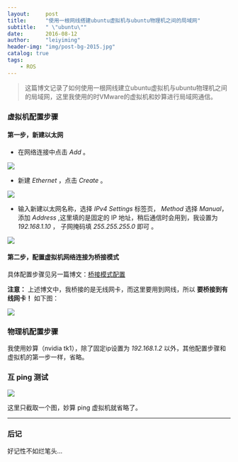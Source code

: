 ```yaml
---
layout:     post
title:      "使用一根网线搭建ubuntu虚拟机与ubuntu物理机之间的局域网"
subtitle:   " \"ubuntu\""
date:       2016-08-12
author:     "leiyiming"
header-img: "img/post-bg-2015.jpg"
catalog: true
tags:
    - ROS
---
```


> 这篇博文记录了如何使用一根网线建立ubuntu虚拟机与ubuntu物理机之间的局域网，这里我使用的时VMware的虚拟机和妙算进行局域网通信。

### 虚拟机配置步骤

#### 第一步，新建以太网

* 在网络连接中点击 *Add* 。

<img src="https://leiyiming.com/img/in-post/post-ros/network1.png"/>

* 新建 *Ethernet* ，点击 *Create* 。

<img src="https://leiyiming.com/img/in-post/post-ros/network2.png"/>

* 输入新建以太网名称，选择 *IPv4 Settings* 标签页， *Method* 选择 *Manual*，添加 *Address* ,这里填的是固定的 IP 地址，稍后通信时会用到，我设置为 *192.168.1.10* ， 子网掩码填 *255.255.255.0* 即可 。

<img src="https://leiyiming.com/img/in-post/post-ros/network3.png"/>

#### 第二步，配置虚拟机网络连接为桥接模式

具体配置步骤见另一篇博文：[桥接模式配置](https://leiyiming.com/2016/08/09/Q&A/#qvmware)

**注意：** 上述博文中，我桥接的是无线网卡，而这里要用到网线，所以 **要桥接到有线网卡！** 如下图：

<img src="https://leiyiming.com/img/in-post/post-ros/network_bridge.png"/>

### 物理机配置步骤

我使用妙算（nvidia tk1），除了固定ip设置为 *192.168.1.2* 以外，其他配置步骤和虚拟机的第一步一样，省略。

### 互 ping 测试

<img src="https://leiyiming.com/img/in-post/post-ros/network_ping.png"/>

这里只截取一个图，妙算 ping 虚拟机就省略了。

---

### 后记

好记性不如烂笔头...
